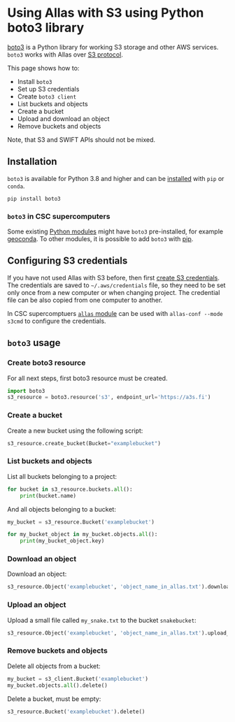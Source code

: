 # Using Allas with S3 using Python boto3 library

[boto3](https://boto3.amazonaws.com/v1/documentation/api/latest/index.html) is a Python library for working S3 storage and other AWS services. `boto3` works with Allas over [S3 protocol](../introduction.md#protocols). 

This page shows how to:

* Install `boto3`
* Set up S3 credentials
* Create `boto3 client` 
* List buckets and objects 
* Create a bucket
* Upload and download an object 
* Remove buckets and objects 

Note, that S3 and SWIFT APIs should not be mixed.

## Installation

`boto3` is available for Python 3.8 and higher and can be [installed](https://boto3.amazonaws.com/v1/documentation/api/latest/guide/quickstart.html#installation) with `pip` or `conda`.

```
pip install boto3
```

### `boto3` in CSC supercomputers
Some existing [Python modules](../../../apps/python.md#using-science-area-specific-python-modules) might have `boto3` pre-installed, for example [geoconda](../../../apps/geoconda.md). 
To other modules, it is possible to add `boto3` with [pip](../../../python.md#installing-python-packages-to-existing-modules).


## Configuring S3 credentials

If you have not used Allas with S3 before, then first [create S3 credentials](s3_client.md#getting-started-with-s3cmd). The credentials are saved to `~/.aws/credentials` file, so they need to be set only once from a new computer or when changing project. The credential file can be also copied from one computer to another.

In CSC supercomptuers [`allas` module](s3_client.md#configuring-s3-connection-in-supercomputers) can be used with `allas-conf --mode s3cmd` to configure the credentials.

## `boto3` usage

### Create boto3 resource
For all next steps, first boto3 resource must be created.

```python
import boto3
s3_resource = boto3.resource('s3', endpoint_url='https://a3s.fi')
```

### Create a bucket

Create a new bucket using the following script:

```python
s3_resource.create_bucket(Bucket="examplebucket")
```

### List buckets and objects

List all buckets belonging to a project:
```python
for bucket in s3_resource.buckets.all():
    print(bucket.name)
```

And all objects belonging to a bucket:
```python
my_bucket = s3_resource.Bucket('examplebucket')

for my_bucket_object in my_bucket.objects.all():
    print(my_bucket_object.key)

```

### Download an object

Download an object:
```python
s3_resource.Object('examplebucket', 'object_name_in_allas.txt').download_file('local_file.txt')
```

### Upload an object

Upload a small file called `my_snake.txt` to the bucket `snakebucket`:

```python
s3_resource.Object('examplebucket', 'object_name_in_allas.txt').upload_file('local_file.txt')
```

### Remove buckets and objects

Delete all objects from a bucket:

```python
my_bucket = s3_client.Bucket('examplebucket')
my_bucket.objects.all().delete()

```

Delete a bucket, must be empty:
```python
s3_resource.Bucket('examplebucket').delete()
```
